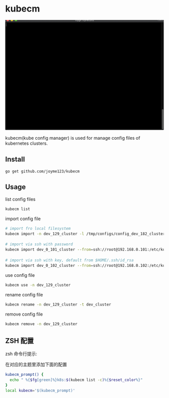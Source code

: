 # kubecm

![resource/term.gif](resource/term.gif)

kubecm(kube config manager) is used for manage config files of kubernetes clusters.

## Install

```bash
go get github.com/joyme123/kubecm
```

## Usage


list config files
```bash
kubecm list
```

import config file
```bash
# import fro local filesystem
kubecm import -n dev_129_cluster -l /tmp/configs/config_dev_182_cluster

# import via ssh with password 
kubecm import dev_0_101_cluster --from=ssh://root@192.168.0.101:/etc/kubernetes/kubectl.kubeconfig  -p mypassword

# import via ssh with key, default from $HOME/.ssh/id_rsa
kubecm import dev_0_102_cluster --from=ssh://root@192.168.0.102:/etc/kubernetes/kubectl.kubeconfig 
```

use config file
```bash
kubecm use -n dev_129_cluster
```

rename config file
```bash
kubecm rename -n dev_129_cluster -t dev_cluster
```

remove config file
```bash
kubecm remove -n dev_129_cluster
```

## ZSH 配置

zsh 命令行提示:

在对应的主题里添加下面的配置
```bash
kubecm_prompt() {
  echo " %{$fg[green]%}k8s:$(kubecm list -c)%{$reset_color%}"
}
local kubecm='$(kubecm_prompt)'
```